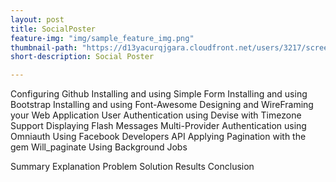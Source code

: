 ```yaml
---
layout: post
title: SocialPoster
feature-img: "img/sample_feature_img.png"
thumbnail-path: "https://d13yacurqjgara.cloudfront.net/users/3217/screenshots/1686132/webflow_landingpage_1x.jpg"
short-description: Social Poster

---
```


Configuring Github
Installing and using Simple Form
Installing and using Bootstrap
Installing and using Font-Awesome
Designing and WireFraming your Web Application
User Authentication using Devise with Timezone Support
Displaying Flash Messages
Multi-Provider Authentication using Omniauth
Using Facebook Developers API
Applying Pagination with the gem Will_paginate
Using Background Jobs


Summary
Explanation
Problem
Solution
Results
Conclusion